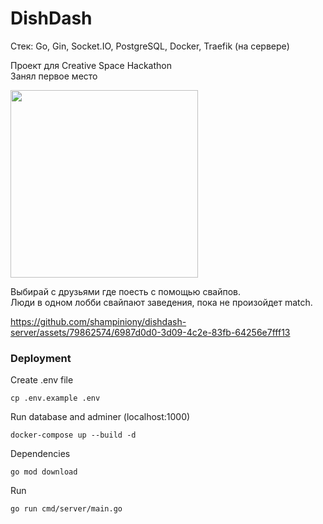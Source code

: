 # DishDash
Стек: Go, Gin, Socket.IO, PostgreSQL, Docker, Traefik (на сервере)

Проект для Creative Space Hackathon \
Занял первое место

<img src="https://github.com/shampiniony/dishdash-server/assets/79862574/0d0a7d7b-13d1-4a37-9c26-abb1c844b335" width="300">

Выбирай с друзьями где поесть с помощью свайпов. \
Люди в одном лобби свайпают заведения, пока не произойдет match.


https://github.com/shampiniony/dishdash-server/assets/79862574/6987d0d0-3d09-4c2e-83fb-64256e7fff13



### Deployment
Create .env file
```
cp .env.example .env
```

Run database and adminer (localhost:1000)
```
docker-compose up --build -d
```

Dependencies
```
go mod download
```

Run
```
go run cmd/server/main.go
```
